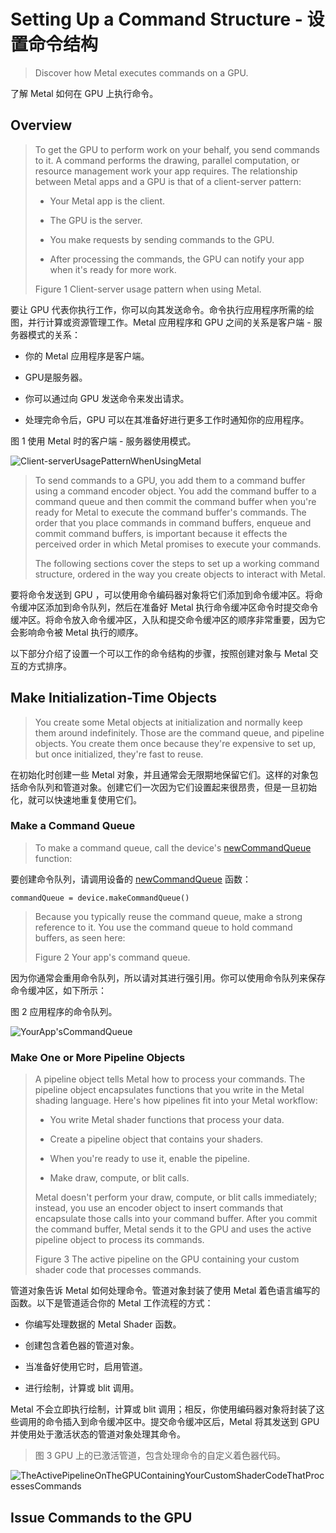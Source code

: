 #  Setting Up a Command Structure - 设置命令结构

> Discover how Metal executes commands on a GPU.

了解 Metal 如何在 GPU 上执行命令。

## Overview

> To get the GPU to perform work on your behalf, you send commands to it. A command performs the drawing, parallel computation, or resource management work your app requires. The relationship between Metal apps and a GPU is that of a client-server pattern:
>
> - Your Metal app is the client.
>
> - The GPU is the server.
>
> - You make requests by sending commands to the GPU.
>
> - After processing the commands, the GPU can notify your app when it's ready for more work.
>
> Figure 1 Client-server usage pattern when using Metal.

要让 GPU 代表你执行工作，你可以向其发送命令。命令执行应用程序所需的绘图，并行计算或资源管理工作。Metal 应用程序和 GPU 之间的关系是客户端 - 服务器模式的关系：

- 你的 Metal 应用程序是客户端。

- GPU是服务器。

- 你可以通过向 GPU 发送命令来发出请求。

- 处理完命令后，GPU 可以在其准备好进行更多工作时通知你的应用程序。

图 1 使用 Metal 时的客户端 - 服务器使用模式。

![Client-serverUsagePatternWhenUsingMetal](../../resource/Metal/Markdown/Client-serverUsagePatternWhenUsingMetal.png)

> To send commands to a GPU, you add them to a command buffer using a command encoder object. You add the command buffer to a command queue and then commit the command buffer when you're ready for Metal to execute the command buffer's commands. The order that you place commands in command buffers, enqueue and commit command buffers, is important because it effects the perceived order in which Metal promises to execute your commands.
>
> The following sections cover the steps to set up a working command structure, ordered in the way you create objects to interact with Metal.

要将命令发送到 GPU ，可以使用命令编码器对象将它们添加到命令缓冲区。将命令缓冲区添加到命令队列，然后在准备好 Metal 执行命令缓冲区命令时提交命令缓冲区。将命令放入命令缓冲区，入队和提交命令缓冲区的顺序非常重要，因为它会影响命令被 Metal 执行的顺序。

以下部分介绍了设置一个可以工作的命令结构的步骤，按照创建对象与 Metal 交互的方式排序。

## Make Initialization-Time Objects

> You create some Metal objects at initialization and normally keep them around indefinitely. Those are the command queue, and pipeline objects. You create them once because they're expensive to set up, but once initialized, they're fast to reuse.

在初始化时创建一些 Metal 对象，并且通常会无限期地保留它们。这样的对象包括命令队列和管道对象。创建它们一次因为它们设置起来很昂贵，但是一旦初始化，就可以快速地重复使用它们。

### Make a Command Queue

> To make a command queue, call the device's [newCommandQueue](https://developer.apple.com/documentation/metal/mtldevice/1433388-newcommandqueue?language=objc) function:

要创建命令队列，请调用设备的 [newCommandQueue](https://developer.apple.com/documentation/metal/mtldevice/1433388-newcommandqueue?language=objc) 函数：

```objc
commandQueue = device.makeCommandQueue()
```

> Because you typically reuse the command queue, make a strong reference to it. You use the command queue to hold command buffers, as seen here:
>
> Figure 2 Your app's command queue.

因为你通常会重用命令队列，所以请对其进行强引用。你可以使用命令队列来保存命令缓冲区，如下所示：

图 2 应用程序的命令队列。

![YourApp'sCommandQueue](../../resource/Metal/Markdown/YourApp'sCommandQueue.png)

### Make One or More Pipeline Objects

> A pipeline object tells Metal how to process your commands. The pipeline object encapsulates functions that you write in the Metal shading language. Here's how pipelines fit into your Metal workflow:
>
> - You write Metal shader functions that process your data.
>
> - Create a pipeline object that contains your shaders.
>
> - When you're ready to use it, enable the pipeline.
>
> - Make draw, compute, or blit calls.
>
> Metal doesn't perform your draw, compute, or blit calls immediately; instead, you use an encoder object to insert commands that encapsulate those calls into your command buffer. After you commit the command buffer, Metal sends it to the GPU and uses the active pipeline object to process its commands.
>
> Figure 3 The active pipeline on the GPU containing your custom shader code that processes commands.

管道对象告诉 Metal 如何处理命令。管道对象封装了使用 Metal 着色语言编写的函数。以下是管道适合你的 Metal 工作流程的方式：

- 你编写处理数据的 Metal Shader 函数。

- 创建包含着色器的管道对象。

- 当准备好使用它时，启用管道。

- 进行绘制，计算或 blit 调用。

Metal 不会立即执行绘制，计算或 blit 调用；相反，你使用编码器对象将封装了这些调用的命令插入到命令缓冲区中。提交命令缓冲区后，Metal 将其发送到 GPU 并使用处于激活状态的管道对象处理其命令。
>
>图 3 GPU 上的已激活管道，包含处理命令的自定义着色器代码。

![TheActivePipelineOnTheGPUContainingYourCustomShaderCodeThatProcessesCommands](../../resource/Metal/Markdown/TheActivePipelineOnTheGPUContainingYourCustomShaderCodeThatProcessesCommands.png)

## Issue Commands to the GPU
















